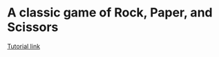 # A classic game of Rock, Paper, and Scissors
<a href="https://www.youtube.com/watch?v=jaVNP3nIAv0&pp=ygUXcm9jayBwYXBlciBzY2lzc29ycyB3ZWI%3D" target="_blank">Tutorial link
